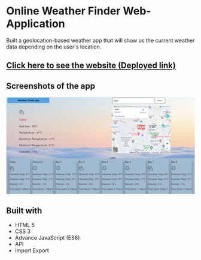 # Online Weather Finder Web-Application
Built a geolocation-based weather app that will show us the current weather data depending on the user's location.

## [Click here to see the website (Deployed link)](https://golden-capybara-ef9a2c.netlify.app/)

## Screenshots of the app
![](https://github.com/tarun10001/Weather-find-App/blob/main/Weather%20app/weather.png)

## Built with 

- HTML 5
- CSS 3
- Advance JavaScript (ES6)
- API
- Import Export
